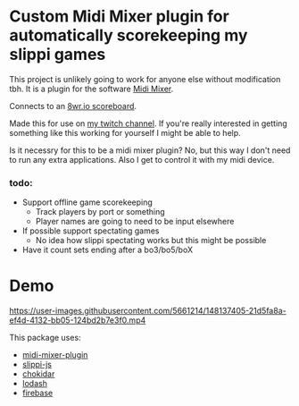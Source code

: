 # Custom Midi Mixer plugin for automatically scorekeeping my slippi games

This project is unlikely going to work for anyone else without modification tbh. It is a plugin for the software [Midi Mixer](https://www.midi-mixer.com/). 

Connects to an [8wr.io scoreboard](http://8wr.io/).

Made this for use on [my twitch channel](https://twitch.tv/jaggernaut/). If you're really interested in getting something like this working for yourself I might be able to help.

Is it necessry for this to be a midi mixer plugin? No, but this way I don't need to run any extra applications. Also I get to control it with my midi device.

### todo:
- Support offline game scorekeeping
  - Track players by port or something
  - Player names are going to need to be input elsewhere
- If possible support spectating games
  - No idea how slippi spectating works but this might be possible
- Have it count sets ending after a bo3/bo5/boX

# Demo
https://user-images.githubusercontent.com/5661214/148137405-21d5fa8a-ef4d-4132-bb05-124bd2b7e3f0.mp4

This package uses:
- [midi-mixer-plugin](https://github.com/midi-mixer/midi-mixer-plugin)
- [slippi-js](https://github.com/project-slippi/slippi-js)
- [chokidar](https://github.com/paulmillr/chokidar)
- [lodash](https://github.com/lodash/lodash)
- [firebase](https://github.com/firebase/firebase-js-sdk)
